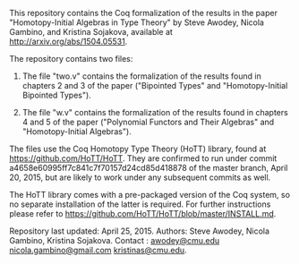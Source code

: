 This repository contains the Coq formalization of the results in the paper "Homotopy-Initial Algebras in Type Theory" by
Steve Awodey, Nicola Gambino, and Kristina Sojakova, available at http://arxiv.org/abs/1504.05531.

The repository contains two files:

1) The file "two.v" contains the formalization of the results found in chapters 2 and 3 of the paper ("Bipointed Types" and
"Homotopy-Initial Bipointed Types").


2) The file "w.v" contains the formalization of the results found in chapters 4 and 5 of the paper ("Polynomial Functors and
Their Algebras" and "Homotopy-Initial Algebras").

The files use the Coq Homotopy Type Theory (HoTT) library, found at https://github.com/HoTT/HoTT.
They are confirmed to run under commit a4658e60995ff7c841c7f70157d24cd85d418878 of the master branch, April 20, 2015,
but are likely to work under any subsequent commits as well.

The HoTT library comes with a pre-packaged version of the Coq system, so no separate installation of the latter is required.
For further instructions please refer to https://github.com/HoTT/HoTT/blob/master/INSTALL.md.

Repository last updated: April 25, 2015.
Authors: Steve Awodey, Nicola Gambino, Kristina Sojakova.
Contact : awodey@cmu.edu nicola.gambino@gmail.com kristinas@cmu.edu.
